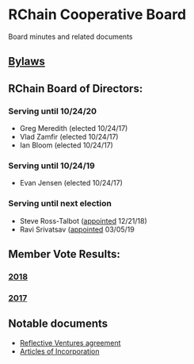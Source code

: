 # RChain Cooperative Board
Board minutes and related documents

## [Bylaws](Bylaws.md)

## RChain Board of Directors:
### Serving until 10/24/20
 - Greg Meredith (elected 10/24/17)
 - Vlad Zamfir (elected 10/24/17)
 - Ian Bloom (elected 10/24/17)
### Serving until 10/24/19
 - Evan Jensen (elected 10/24/17)
### Serving until next election
 - Steve Ross-Talbot ([appointed](2018/12-21/20181221%20Board%20Resolution%20-%20Board%20Meeting%2012-21-18.pdf) 12/21/18)
 - Ravi Srivatsav ([appointed](https://github.com/rchain/board/blob/master/2019/03-05/Board%20Resolution%20-%20Board%20Meeting%2003-05-19.pdf) 03/05/19
## Member Vote Results:
### [2018](2018/11-06/2018%20Election%20Results.pdf)
### [2017](2017/11-14/Meeting%20Minutes.pdf)

## Notable documents
 - [Reflective Ventures agreement](2018/01-05/RChain%20Ventures%20Agreement%20FINAL.pdf)
 - [Articles of Incorporation](2017/01-10/RChain%20Cooperative%20-%20Articles%20of%20Incorporation%20with%20RA.pdf)
